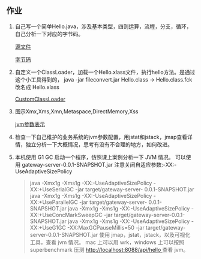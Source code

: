 ## 作业

1. 自己写一个简单Hello.java，涉及基本类型，四则运算，流程，分支，循环，自己分析一下对应的字节码。

   [源文件](./code/Hello.java)

   [字节码](./code/HelloByteCode.txt)

2. 自定义一个ClassLoader，加载一个Hello.xlass文件，执行hello方法。是通过这个小工具得到的， java -jar fileconvert.jar  Hello.class -> Hello.class.fck改名成 Hello.xlass

   [CustomClassLoader](./code/CustomClassLoader.java)

3. 图示Xmx,Xms,Xmn,Metaspace,DirectMemory,Xss

   [jvm参数表示](./note/jvm参数表示.jpg)

4. 检查一下自己维护的业务系统的jvm参数配置，用jstat和jstack，jmap查看详情，独立分析一下大概情况，思考有没有不合理的地方，如何改进。

5. 本机使用 G1 GC 启动一个程序，仿照课上案例分析一下 JVM 情况。
   可以使用 gateway-server-0.0.1-SNAPSHOT.jar 注意关闭自适应参数:-XX:-UseAdaptiveSizePolicy

   > java -Xmx1g -Xms1g -XX:-UseAdaptiveSizePolicy -XX:+UseSerialGC -jar target/gateway-server- 0.0.1-SNAPSHOT.jar
   > java -Xmx1g -Xms1g -XX:-UseAdaptiveSizePolicy -XX:+UseParallelGC -jar target/gateway-server- 0.0.1-SNAPSHOT.jar
   > java -Xmx1g -Xms1g -XX:-UseAdaptiveSizePolicy -XX:+UseConcMarkSweepGC -jar target/gateway-server-0.0.1-SNAPSHOT.jar
   > java -Xmx1g -Xms1g -XX:-UseAdaptiveSizePolicy -XX:+UseG1GC -XX:MaxGCPauseMillis=50 -jar target/gateway-server-0.0.1-SNAPSHOT.jar
   > 使用 jmap，jstat，jstack，以及可视化工具，查看 jvm 情况。 mac 上可以用 wrk，windows 上可以按照 superbenchmark 压测 [http://localhost:8088/api/hello ](http://localhost:8088/api/hello)查看 jvm。

